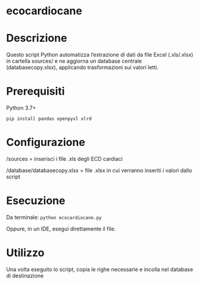 # ecocardiocane

#  Descrizione
Questo script Python automatizza l’estrazione di dati da file Excel (.xls/.xlsx) in cartella sources/ e ne aggiorna un database centrale (databasecopy.xlsx), applicando trasformazioni sui valori letti.


# Prerequisiti
Python 3.7+

`pip install pandas openpyxl xlrd`


# Configurazione
/sources = inserisci i file .xls degli ECD cardiaci

/database/databasecopy.xlsx = file .xlsx in cui verranno inseriti i valori dallo script


# Esecuzione
Da terminale:
`python ecocardiocane.py`

Oppure, in un IDE, esegui direttamente il file.


# Utilizzo
Una volta eseguito lo script, copia le righe necessarie e incolla nel database di destinazione

